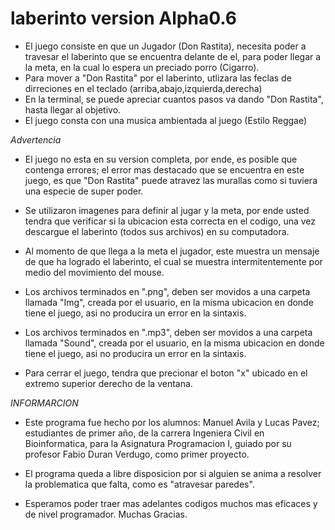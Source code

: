 # laberinto version Alpha0.6
* El juego consiste en que un Jugador (Don Rastita), necesita poder a travesar el laberinto
que se encuentra delante de el, para poder llegar a la meta, en la cual lo espera un preciado porro (Cigarro).
* Para mover a "Don Rastita" por el laberinto, utlizara las feclas de dirreciones en el teclado (arriba,abajo,izquierda,derecha)
* En la terminal, se puede apreciar cuantos pasos va dando "Don Rastita", hasta llegar al objetivo.
* El juego consta con una musica ambientada al juego (Estilo Reggae)


*Advertencia*
* El juego no esta en su version completa, por ende, es posible que contenga errores; el error mas destacado que se encuentra en este juego, es que "Don Rastita" puede atravez las murallas como si tuviera una especie de super poder.

* Se utilizaron imagenes para definir al jugar y la meta, por ende usted tendra que verificar si la ubicacion esta correcta en el codigo, una vez descargue el laberinto (todos sus archivos) en su computadora.

* Al momento de que llega a la meta el jugador, este muestra un mensaje de que ha logrado el laberinto, el cual se muestra intermitentemente por medio del movimiento del mouse.

* Los archivos terminados en ".png", deben ser movidos a una carpeta llamada "Img", creada por el usuario, en la misma ubicacion en donde tiene el juego, asi no producira un error en la sintaxis.
* Los archivos terminados en ".mp3", deben ser movidos a una carpeta llamada "Sound", creada por el usuario, en la misma ubicacion en donde tiene el juego, asi no producira un error en la sintaxis.


* Para cerrar el juego, tendra que precionar el boton "x" ubicado en el extremo superior derecho de la ventana.

*INFORMARCION*
* Este programa fue hecho por los alumnos: Manuel Avila y Lucas Pavez; estudiantes de primer año, de la carrera Ingeniera Civil en Bioinformatica, para la Asignatura Programacion I, guiado por su profesor Fabio Duran Verdugo, como primer proyecto.

* El programa queda a libre disposicion por si alguien se anima a resolver la problematica que falta, como es "atravesar paredes".

* Esperamos poder traer mas adelantes codigos muchos mas eficaces y de nivel programador.
  Muchas Gracias.
